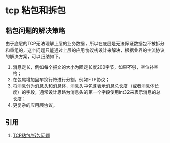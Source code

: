 # tcp 粘包和拆包

## 粘包问题的解决策略

由于底层的TCP无法理解上层的业务数据，所以在底层是无法保证数据包不被拆分和重组的，这个问题只能通过上层的应用协议栈设计来解决，根据业界的主流协议的解决方案，可以归纳如下。

1. 消息定长，例如每个报文的大小为固定长度200字节，如果不够，空位补空格；
1. 在包尾增加回车换行符进行分割，例如FTP协议；
1. 将消息分为消息头和消息体，消息头中包含表示消息总长度（或者消息体长度）的字段，通常设计思路为消息头的第一个字段使用int32来表示消息的总长度；
1. 更复杂的应用层协议。

## 引用

1. [TCP粘包/拆包问题](https://www.cnblogs.com/wade-luffy/p/6165671.html)